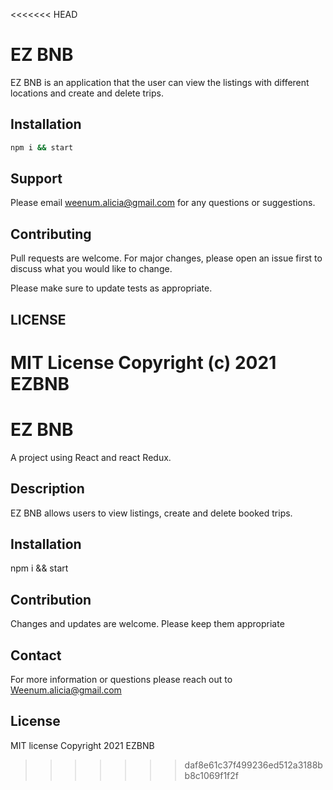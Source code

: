 <<<<<<< HEAD
# EZ BNB 

EZ BNB is an application that the user can view the listings with different locations and create and delete trips. 

## Installation

```bash
npm i && start
```
## Support

Please email weenum.alicia@gmail.com for any questions or suggestions.

## Contributing
Pull requests are welcome. For major changes, please open an issue first to discuss what you would like to change.

Please make sure to update tests as appropriate.



## LICENSE

MIT License Copyright (c) 2021 EZBNB
=======
# EZ BNB

A project using React and react Redux.  

## Description

EZ BNB allows users to view listings, create and delete booked trips. 

## Installation

npm i && start

## Contribution

Changes and updates are welcome. Please keep them appropriate

## Contact

For more information or questions please reach out to Weenum.alicia@gmail.com

## License

MIT license Copyright 2021 EZBNB
>>>>>>> daf8e61c37f499236ed512a3188bb8c1069f1f2f
